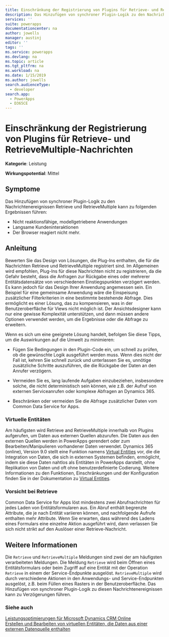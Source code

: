 ```yaml
---
title: Einschränkung der Registrierung von Plugins für Retrieve- und RetrieveMultiple-Nachrichten | MicrosoftDocs
description: Das Hinzufügen von synchroner Plugin-Logik zu den Nachrichtenereignissen Retrieve und RetrieveMultiple kann zu Verzögerungen führen.
services: ''
suite: powerapps
documentationcenter: na
author: jowells
manager: austinj
editor: ''
tags: ''
ms.service: powerapps
ms.devlang: na
ms.topic: article
ms.tgt_pltfrm: na
ms.workload: na
ms.date: 1/15/2019
ms.author: jowells
search.audienceType:
  - developer
search.app:
  - PowerApps
  - D365CE
---
```

# <a name="limit-the-registration-of-plug-ins-for-retrieve-and-retrievemultiple-messages"></a>Einschränkung der Registrierung von Plugins für Retrieve- und RetrieveMultiple-Nachrichten

**Kategorie**: Leistung

**Wirkungspotential**: Mittel

<a name='symptoms'></a>

## <a name="symptoms"></a>Symptome

Das Hinzufügen von synchroner Plugin-Logik zu den Nachrichtenereignissen Retrieve und RetrieveMultiple kann zu folgenden Ergebnissen führen:

- Nicht reaktionsfähige, modellgetriebene Anwendungen
- Langsame Kundeninteraktionen
- Der Browser reagiert nicht mehr.

<a name='guidance'></a>

## <a name="guidance"></a>Anleitung

Bewerten Sie das Design von Lösungen, die Plug-Ins enthalten, die für die Nachrichten Retrieve und RetrieveMultiple registriert sind.  Im Allgemeinen wird empfohlen, Plug-Ins für diese Nachrichten nicht zu registrieren, da die Gefahr besteht, dass die Anfragen zur Rückgabe eines oder mehrerer Entitätsdatensätze von verschiedenen Einstiegspunkten verzögert werden.  Es kann jedoch für das Design Ihrer Anwendung angemessen sein. Ein Beispiel für eine gemeinsame Anwendung wäre die Einspeisung zusätzlicher Filterkriterien in eine bestimmte bestehende Abfrage. Dies ermöglicht es einer Lösung, das zu kompensieren, was in der Benutzeroberfläche für Views nicht möglich ist.  Der Ansichtsdesigner kann nur eine gewisse Komplexität unterstützen, und dann müssen andere Optionen verwendet werden, um die Ergebnisse oder die Abfrage zu erweitern.

Wenn es sich um eine geeignete Lösung handelt, befolgen Sie diese Tipps, um die Auswirkungen auf die Umwelt zu minimieren:

- Fügen Sie Bedingungen in den Plugin-Code ein, um schnell zu prüfen, ob die gewünschte Logik ausgeführt werden muss. Wenn dies nicht der Fall ist, kehren Sie schnell zurück und unterlassen Sie es, unnötige zusätzliche Schritte auszuführen, die die Rückgabe der Daten an den Anrufer verzögern.

- Vermeiden Sie es, lang laufende Aufgaben einzubeziehen, insbesondere solche, die nicht deterministisch sein können, wie z.B. der Aufruf von externen Serviceanrufen oder komplexe Abfragen an Dynamics 365.

- Beschränken oder vermeiden Sie die Abfrage zusätzlicher Daten vom Common Data Service for Apps.

### <a name="virtual-entities"></a>Virtuelle Entitäten

Am häufigsten wird Retrieve and RetrieveMultiple innerhalb von Plugins aufgerufen, um Daten aus externen Quellen abzurufen. Die Daten aus den externen Quellen werden in PowerApps gerendert oder zum Bearbeiten/Manipulieren vorhandener Daten verwendet. Dynamics 365 (online), Version 9.0 stellt eine Funktion namens [Virtual Entities](/dynamics365/customer-engagement/developer/virtual-entities/get-started-ve) vor, die die Integration von Daten, die sich in externen Systemen befinden, ermöglicht, indem sie diese Daten nahtlos als Entitäten in PowerApps darstellt, ohne Replikation von Daten und oft ohne benutzerdefinierte Codierung. Weitere Informationen zu den Funktionen, Einschränkungen und der Konfiguration finden Sie in der Dokumentation zu [Virtual Entities](/dynamics365/customer-engagement/developer/virtual-entities/get-started-ve).

### <a name="retrieve-caution"></a>Vorsicht bei Retrieve

Common Data Service for Apps löst mindestens zwei Abrufnachrichten für jedes Laden von Entitätsformularen aus.  Ein Abruf enthält begrenzte Attribute, die je nach Entität variieren können, und nachfolgende Aufrufe enthalten mehr Attribute.  Wenn Sie erwarten, dass während des Ladens eines Formulars eine einzelne Aktion ausgeführt wird, dann verlassen Sie sich nicht strikt auf den Auslöser einer Retrieve-Nachricht.

<a name='additional'></a>

## <a name="additional-information"></a>Weitere Informationen

Die `Retrieve` und `RetrieveMultiple` Meldungen sind zwei der am häufigsten verarbeiteten Meldungen. Die Meldung `Retrieve` wird beim Öffnen eines Entitätsformulars oder beim Zugriff auf eine Entität mit der Operation `Retrieve` in einem der Service-Endpunkte ausgelöst. `RetrieveMultiple` wird durch verschiedene Aktionen in den Anwendungs- und Service-Endpunkten ausgelöst, z.B. beim Füllen eines Rasters in der Benutzeroberfläche.  Das Hinzufügen von synchroner Plugin-Logik zu diesen Nachrichtenereignissen kann zu Verzögerungen führen.

<a name='seealso'></a>

### <a name="see-also"></a>Siehe auch

[Leistungsoptimierungen für Microsoft Dynamics CRM Online](https://mbs.microsoft.com/customersource/northamerica/CRM/learning/documentation/user-guides/PerformanceOptimizationsCRMOnlineSuccess)<br />
[Erstellen und Bearbeiten von virtuellen Entitäten, die Daten aus einer externen Datenquelle enthalten](/powerapps/maker/common-data-service/create-edit-virtual-entities)<br />
